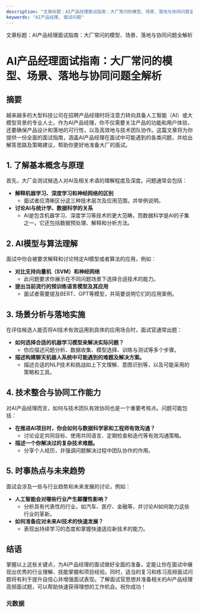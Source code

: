 ```yaml
---
description: "文章标题：AI产品经理面试指南：大厂常问的模型、场景、落地与协同问题全解析"
keywords: "AI产品经理, 面试问题"
---
```

文章标题：AI产品经理面试指南：大厂常问的模型、场景、落地与协同问题全解析

# AI产品经理面试指南：大厂常问的模型、场景、落地与协同问题全解析

## 摘要

越来越多的大型科技公司在招聘产品经理时将注意力转向具备人工智能（AI）或大模型背景的专业人士。作为AI产品经理，你不仅需要关注产品的功能和用户体验，还要确保产品设计和落地的可行性，以及高效地与技术团队协作。这篇文章将为你提供一份全面的面试指南，涵盖AI产品经理在面试中可能遇到的各类问题，并给出解答思路及策略建议，帮助你更好地准备大厂的面试。

## 1. 了解基本概念与原理

首先，大厂会测试候选人对AI及相关术语的理解程度及深度。问题通常会包括：

- **解释机器学习、深度学习和神经网络的区别**
  - 面试者应清晰区分这三种技术层次及应用范围，并举例说明。
- **讨论AI与统计学、数据科学的关系**
  - AI是包含机器学习、深度学习等技术的更大范畴，而数据科学是AI的子集之一，它还包括数据预处理、解释和分析方法。

## 2. AI模型与算法理解

面试中你会被要求解释和讨论特定AI模型或者算法的应用，例如：

- **对比支持向量机（SVM）和神经网络**
  - 此问题要求你展示在不同问题场景下选择合适技术的能力。
- **提出当前流行的预训练语言模型及其应用**
  - 面试者需要提及BERT、GPT等模型，并简要说明它们的应用案例。

## 3. 场景分析与落地实施

在评估候选人能否将AI技术有效运用到具体的应用场合时，面试官通常出题：

- **如何选择合适的机器学习模型来解决实际问题？**
  - 你应描述问题分析、数据收集、模型选择、训练与测试等多个步骤。
- **描述构建聊天机器人系统中可能遇到的难题及解决方案。**
  - 描述合适的NLP技术和挑战如上下文理解、意图识别等，以及可能采用的策略和工具。

## 4. 技术整合与协同工作能力

对AI产品经理而言，如何与技术团队有效协同也是一个重要考核点。问题可能包括：

- **在推进AI项目时，你会如何与数据科学家和工程师有效沟通？**
  - 讨论设定共同目标、使用共同语言、定期检查和迭代等有效沟通策略。
- **描述一个你解决过的复杂技术难题。**
  - 分享个人经历，并强调问题解决过程中团队协作的作用。

## 5. 时事热点与未来趋势

面试会涉及一些与行业趋势和未来发展的讨论，例如：

- **人工智能会对哪些行业产生颠覆性影响？**
  - 分析具有代表性的行业，如汽车、医疗、金融等，并讨论AI如何助力这些行业的革新。
- **如何准备应对未来AI技术的快速发展？**
  - 表现出持续学习的态度和掌握快速适应新技术的能力。

## 结语

掌握以上这些关键点，为AI产品经理的面试做好全面的准备，定能让你在面试中展现出优秀的行业理解、技能掌握和项目经验。同时，适当的复习和练习高频面试问题将有利于提升自信心并增强面试表现。了解面试官思想并准备相关的AI产品经理高频面试题，可以帮助快速获得理想的工作机会。祝你成功！

### 元数据

```xml
```
